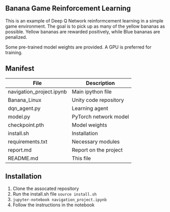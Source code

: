 ## Banana Game Reinforcement Learning

This is an example of Deep Q Network reinformcement learning in a simple game environment.
The goal is to pick up as many of the yellow bananas as possible. 
Yellow bananas are rewarded positively, while Blue bananas are penalized.

Some pre-trained model weights are provided. A GPU is preferred for training.


## Manifest


File | Description
------------------|-------------------
navigation_project.ipynb | Main ipython file
Banana_Linux | Unity code repository
dqn_agent.py | Learning agent
model.py | PyTorch network model
checkpoint.pth | Model weights
install.sh | Installation
requirements.txt | Necessary modules
report.md | Report on the project
README.md | This file


## Installation

1. Clone the assocated repository
2. Run the install.sh file `source install.sh`
3. `jupyter-notebook navigation_project.ipynb`
4. Follow the instructions in the notebook 







